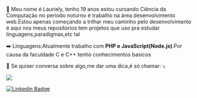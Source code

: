 <!-- <img src="https://raw.githubusercontent.com/MicaelliMedeiros/micaellimedeiros/master/image/computer-illustration.png" min-width="400px" max-width="400px" width="400px" align="right" alt="Computador"> -->


<!-- ![Alt Text](https://media.giphy.com/media/YPJ5gi3MZzSjhtQTIk/giphy.gif) -->

<p align="left"> 
 👤 Meu nome é Lauriely, tenho 19 anos estou cursando Ciência da Computação no periodo noturno é trabalho na área desenvolvimento web.Estou apenas começando a trilhar meu caminho pelo desenvolvimento é aqui nos meus repositorios tem projetos que uso pra estudar linguagens,paradigmas,etc tal<br>
</p>
<p align="left">
 ➡️   Linguagens:Atualmente trabalho com <strong> PHP e JavaScript(Node.js)</strong>.Por causa da faculdade C e C++ tenho conhecimentos basicos
</p>

<!-- <p align="left">
  💼 Ferramentas: <strong>Git,Linux</strong>
</p>
 <p align="left">
  💼 Framework:Faço uso do <strong>Laravel</strong> em varios projetos
</p>  -->


<p align="left">
  💌 Se quiser conversa sobre algo,me dar uma dica,é só chamar: ⤵️
</p>

<p align="left">
  <a href="mailto:laurielylourenco@gmail.com" alt="Gmail"><img src="https://img.shields.io/badge/-Gmail-FF0000?style=flat-square&labelColor=FF0000&logo=gmail&logoColor=white&link=laurielylourenco@gmail.com" /></a>

  
 [![Linkedin Badge](https://img.shields.io/badge/-LinkedIn-blue?style=flat-square&logo=Linkedin&logoColor=white&link=https://www.linkedin.com/in/laurielylourenco/)](https://www.linkedin.com/in/laurielylourenco/) 

</p>
